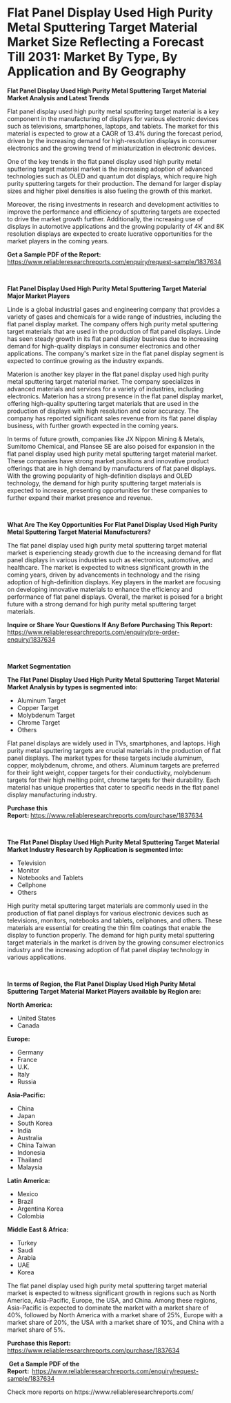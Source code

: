 <p><h1>Flat Panel Display Used High Purity Metal Sputtering Target Material Market Size Reflecting a Forecast Till 2031: Market By Type, By Application and By Geography</h1></p><p><strong>Flat Panel Display Used High Purity Metal Sputtering Target Material Market Analysis and Latest Trends</strong></p>
<p><p>Flat panel display used high purity metal sputtering target material is a key component in the manufacturing of displays for various electronic devices such as televisions, smartphones, laptops, and tablets. The market for this material is expected to grow at a CAGR of 13.4% during the forecast period, driven by the increasing demand for high-resolution displays in consumer electronics and the growing trend of miniaturization in electronic devices.</p><p>One of the key trends in the flat panel display used high purity metal sputtering target material market is the increasing adoption of advanced technologies such as OLED and quantum dot displays, which require high purity sputtering targets for their production. The demand for larger display sizes and higher pixel densities is also fueling the growth of this market.</p><p>Moreover, the rising investments in research and development activities to improve the performance and efficiency of sputtering targets are expected to drive the market growth further. Additionally, the increasing use of displays in automotive applications and the growing popularity of 4K and 8K resolution displays are expected to create lucrative opportunities for the market players in the coming years.</p></p>
<p><strong>Get a Sample PDF of the Report:&nbsp;</strong> <a href="https://www.reliableresearchreports.com/enquiry/request-sample/1837634">https://www.reliableresearchreports.com/enquiry/request-sample/1837634</a></p>
<p>&nbsp;</p>
<p><strong>Flat Panel Display Used High Purity Metal Sputtering Target Material Major Market Players</strong></p>
<p><p>Linde is a global industrial gases and engineering company that provides a variety of gases and chemicals for a wide range of industries, including the flat panel display market. The company offers high purity metal sputtering target materials that are used in the production of flat panel displays. Linde has seen steady growth in its flat panel display business due to increasing demand for high-quality displays in consumer electronics and other applications. The company's market size in the flat panel display segment is expected to continue growing as the industry expands.</p><p>Materion is another key player in the flat panel display used high purity metal sputtering target material market. The company specializes in advanced materials and services for a variety of industries, including electronics. Materion has a strong presence in the flat panel display market, offering high-quality sputtering target materials that are used in the production of displays with high resolution and color accuracy. The company has reported significant sales revenue from its flat panel display business, with further growth expected in the coming years.</p><p>In terms of future growth, companies like JX Nippon Mining & Metals, Sumitomo Chemical, and Plansee SE are also poised for expansion in the flat panel display used high purity metal sputtering target material market. These companies have strong market positions and innovative product offerings that are in high demand by manufacturers of flat panel displays. With the growing popularity of high-definition displays and OLED technology, the demand for high purity sputtering target materials is expected to increase, presenting opportunities for these companies to further expand their market presence and revenue.</p></p>
<p>&nbsp;</p>
<p><strong>What Are The Key Opportunities For Flat Panel Display Used High Purity Metal Sputtering Target Material Manufacturers?</strong></p>
<p><p>The flat panel display used high purity metal sputtering target material market is experiencing steady growth due to the increasing demand for flat panel displays in various industries such as electronics, automotive, and healthcare. The market is expected to witness significant growth in the coming years, driven by advancements in technology and the rising adoption of high-definition displays. Key players in the market are focusing on developing innovative materials to enhance the efficiency and performance of flat panel displays. Overall, the market is poised for a bright future with a strong demand for high purity metal sputtering target materials.</p></p>
<p><strong>Inquire or Share Your Questions If Any Before Purchasing This Report:</strong> <a href="https://www.reliableresearchreports.com/enquiry/pre-order-enquiry/1837634">https://www.reliableresearchreports.com/enquiry/pre-order-enquiry/1837634</a></p>
<p>&nbsp;</p>
<p><strong>Market Segmentation</strong></p>
<p><strong>The Flat Panel Display Used High Purity Metal Sputtering Target Material Market Analysis by types is segmented into:</strong></p>
<p><ul><li>Aluminum Target</li><li>Copper Target</li><li>Molybdenum Target</li><li>Chrome Target</li><li>Others</li></ul></p>
<p><p>Flat panel displays are widely used in TVs, smartphones, and laptops. High purity metal sputtering targets are crucial materials in the production of flat panel displays. The market types for these targets include aluminum, copper, molybdenum, chrome, and others. Aluminum targets are preferred for their light weight, copper targets for their conductivity, molybdenum targets for their high melting point, chrome targets for their durability. Each material has unique properties that cater to specific needs in the flat panel display manufacturing industry.</p></p>
<p><strong>Purchase this Report:&nbsp;</strong><a href="https://www.reliableresearchreports.com/purchase/1837634">https://www.reliableresearchreports.com/purchase/1837634</a></p>
<p>&nbsp;</p>
<p><strong>The Flat Panel Display Used High Purity Metal Sputtering Target Material Market Industry Research by Application is segmented into:</strong></p>
<p><ul><li>Television</li><li>Monitor</li><li>Notebooks and Tablets</li><li>Cellphone</li><li>Others</li></ul></p>
<p><p>High purity metal sputtering target materials are commonly used in the production of flat panel displays for various electronic devices such as televisions, monitors, notebooks and tablets, cellphones, and others. These materials are essential for creating the thin film coatings that enable the display to function properly. The demand for high purity metal sputtering target materials in the market is driven by the growing consumer electronics industry and the increasing adoption of flat panel display technology in various applications.</p></p>
<p>&nbsp;</p>
<p><strong>In terms of Region, the Flat Panel Display Used High Purity Metal Sputtering Target Material Market Players available by Region are:</strong></p>
<p>
    <p> <strong> North America: </strong>
        <ul>
            <li>United States</li>
            <li>Canada</li>
        </ul>
        </p> 
    <p> <strong> Europe: </strong>
        <ul>
            <li>Germany</li>
            <li>France</li>
            <li>U.K.</li>
            <li>Italy</li>
            <li>Russia</li>
        </ul>
        </p> 
    <p> <strong> Asia-Pacific: </strong>
        <ul>
            <li>China</li>
            <li>Japan</li>
            <li>South Korea</li>
            <li>India</li>
            <li>Australia</li>
            <li>China Taiwan</li>
            <li>Indonesia</li>
            <li>Thailand</li>
            <li>Malaysia</li>
        </ul>
        </p> 
    <p> <strong> Latin America: </strong>
        <ul>
            <li>Mexico</li>
            <li>Brazil</li>
            <li>Argentina Korea</li>
            <li>Colombia</li>
        </ul>
        </p> 
    <p> <strong> Middle East & Africa: </strong>
        <ul>
            <li>Turkey</li>
            <li>Saudi</li>
            <li>Arabia</li>
            <li>UAE</li>
            <li>Korea</li>
        </ul>
    </p>
    </p>
<p><p>The flat panel display used high purity metal sputtering target material market is expected to witness significant growth in regions such as North America, Asia-Pacific, Europe, the USA, and China. Among these regions, Asia-Pacific is expected to dominate the market with a market share of 40%, followed by North America with a market share of 25%, Europe with a market share of 20%, the USA with a market share of 10%, and China with a market share of 5%.</p></p>
<p><strong>Purchase this Report: </strong><a href="https://www.reliableresearchreports.com/purchase/1837634">https://www.reliableresearchreports.com/purchase/1837634</a></p>
<p>&nbsp;<strong>Get a Sample PDF of the Report:&nbsp;&nbsp;</strong><a href="https://www.reliableresearchreports.com/enquiry/request-sample/1837634">https://www.reliableresearchreports.com/enquiry/request-sample/1837634</a></p>
<p><strong></strong></p>
<p>Check more reports on https://www.reliableresearchreports.com/</p>